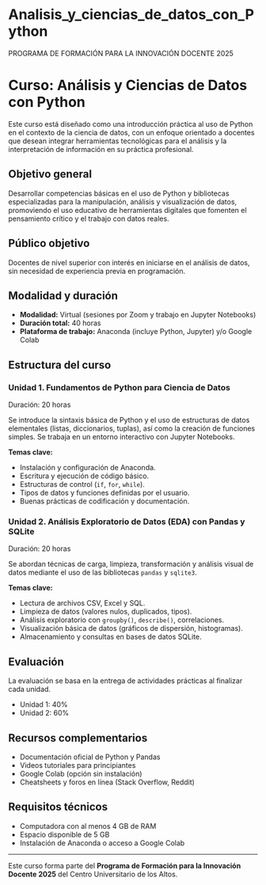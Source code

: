 # Analisis_y_ciencias_de_datos_con_Python
PROGRAMA DE FORMACIÓN PARA LA INNOVACIÓN DOCENTE 2025
# Curso: Análisis y Ciencias de Datos con Python

Este curso está diseñado como una introducción práctica al uso de Python en el contexto de la ciencia de datos, con un enfoque orientado a docentes que desean integrar herramientas tecnológicas para el análisis y la interpretación de información en su práctica profesional.

## Objetivo general

Desarrollar competencias básicas en el uso de Python y bibliotecas especializadas para la manipulación, análisis y visualización de datos, promoviendo el uso educativo de herramientas digitales que fomenten el pensamiento crítico y el trabajo con datos reales.

## Público objetivo

Docentes de nivel superior con interés en iniciarse en el análisis de datos, sin necesidad de experiencia previa en programación.

## Modalidad y duración

- **Modalidad:** Virtual (sesiones por Zoom y trabajo en Jupyter Notebooks)
- **Duración total:** 40 horas
- **Plataforma de trabajo:** Anaconda (incluye Python, Jupyter) y/o Google Colab

## Estructura del curso

### Unidad 1. Fundamentos de Python para Ciencia de Datos
Duración: 20 horas

Se introduce la sintaxis básica de Python y el uso de estructuras de datos elementales (listas, diccionarios, tuplas), así como la creación de funciones simples. Se trabaja en un entorno interactivo con Jupyter Notebooks.

**Temas clave:**
- Instalación y configuración de Anaconda.
- Escritura y ejecución de código básico.
- Estructuras de control (`if`, `for`, `while`).
- Tipos de datos y funciones definidas por el usuario.
- Buenas prácticas de codificación y documentación.

### Unidad 2. Análisis Exploratorio de Datos (EDA) con Pandas y SQLite  
Duración: 20 horas

Se abordan técnicas de carga, limpieza, transformación y análisis visual de datos mediante el uso de las bibliotecas `pandas` y `sqlite3`.

**Temas clave:**
- Lectura de archivos CSV, Excel y SQL.
- Limpieza de datos (valores nulos, duplicados, tipos).
- Análisis exploratorio con `groupby()`, `describe()`, correlaciones.
- Visualización básica de datos (gráficos de dispersión, histogramas).
- Almacenamiento y consultas en bases de datos SQLite.

## Evaluación

La evaluación se basa en la entrega de actividades prácticas al finalizar cada unidad.  
- Unidad 1: 40%  
- Unidad 2: 60%

## Recursos complementarios

- Documentación oficial de Python y Pandas
- Videos tutoriales para principiantes
- Google Colab (opción sin instalación)
- Cheatsheets y foros en línea (Stack Overflow, Reddit)

## Requisitos técnicos

- Computadora con al menos 4 GB de RAM
- Espacio disponible de 5 GB
- Instalación de Anaconda o acceso a Google Colab

---

Este curso forma parte del **Programa de Formación para la Innovación Docente 2025** del Centro Universitario de los Altos.
